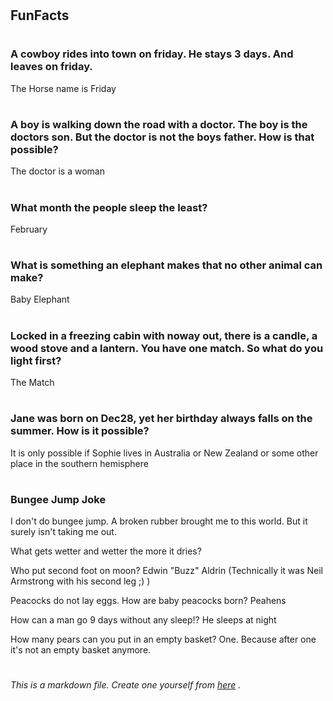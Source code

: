 
# <h2> FunFacts

# <h3> A cowboy rides into town on friday. He stays 3 days. And leaves on friday.

The Horse name is Friday


# <h3> A boy is walking down the road with a doctor. The boy is the doctors son. But the doctor is not the boys father. How is that possible?

The doctor is a woman


# <h3> What month the people sleep the least?

February


# <h3> What is something an elephant makes that no other animal can make?

Baby Elephant


# <h3> Locked in a freezing cabin with noway out, there is a candle, a wood stove and a lantern. You have one match. So what do you light first?

The Match


# <h3> Jane was born on Dec28, yet her birthday always falls on the summer. How is it possible?


It is only possible if Sophie lives in Australia or New Zealand or some other place in the southern hemisphere



# <h3> Bungee Jump Joke

I don't do bungee jump. A broken rubber brought me to this world. But it surely isn't taking me out.



 
What gets wetter and wetter the more it dries?


Who put second foot on moon? Edwin "Buzz" Aldrin
(Technically it was Neil Armstrong with his second leg ;) )




Peacocks do not lay eggs. How are baby peacocks born?
Peahens

How can a man go 9 days without any sleep!?
He sleeps at night

How many pears can you put in an empty basket?
One. Because after one it's not an empty basket anymore.




# <h6> *This is a markdown file. Create one yourself from [here](https://guides.github.com/features/mastering-markdown/) .*
